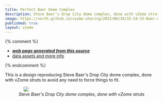 ```yaml
---
title: Perfect Baer Dome Complex
description: Steve Baer's Drop City dome complex, done with vZome struts to avoid any need to force things to fit.
image: https://vorth.github.io/vzome-sharing/2022/06/19/22-54-33-Baer-dome-triplet-no-fudge/Baer-dome-triplet-no-fudge.png
published: true
layout: vzome
---
```


{% comment %}
 - [***web page generated from this source***](<https://vorth.github.io/vzome-sharing/2022/06/19/Baer-dome-triplet-no-fudge-22-54-33.html>)
 - [data assets and more info](<https://github.com/vorth/vzome-sharing/tree/main/2022/06/19/22-54-33-Baer-dome-triplet-no-fudge/>)
 
{% endcomment %}

This is a design reproducing Steve Baer's Drop City dome complex, done with vZome struts to avoid any need to force things to fit.

<figure>
  <vzome-viewer style="width: 87%; height: 60vh; margin: 5%"
         src="https://vorth.github.io/vzome-sharing/2022/06/19/22-54-33-Baer-dome-triplet-no-fudge/Baer-dome-triplet-no-fudge.vZome" >
    <img src="https://vorth.github.io/vzome-sharing/2022/06/19/22-54-33-Baer-dome-triplet-no-fudge/Baer-dome-triplet-no-fudge.png" />
  </vzome-viewer>
  <figcaption style="text-align: center; font-style: italic;">Steve Baer's Drop City dome complex, done with vZome struts</figcaption>
</figure>
    
